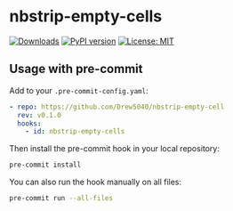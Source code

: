 # nbstrip-empty-cells

[![Downloads](https://static.pepy.tech/badge/nbstrip-empty-cells)](https://pepy.tech/project/nbstrip-empty-cells)
[![PyPI version](https://badge.fury.io/py/nbstrip-empty-cells.svg)](https://badge.fury.io/py/nbstrip-empty-cells)
[![License: MIT](https://img.shields.io/badge/License-MIT-yellow.svg)](https://opensource.org/licenses/MIT)


## Usage with pre-commit

Add to your `.pre-commit-config.yaml`:

```yaml
- repo: https://github.com/Drew5040/nbstrip-empty-cell
  rev: v0.1.0
  hooks:
    - id: nbstrip-empty-cells
```

Then install the pre-commit hook in your local repository:

```bash
pre-commit install
```

You can also run the hook manually on all files:
```bash
pre-commit run --all-files
```


